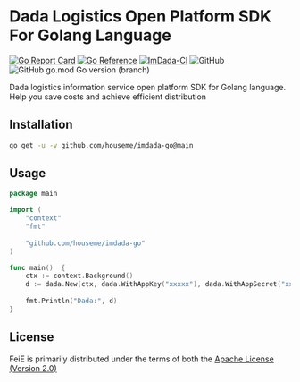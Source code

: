 # Dada Logistics Open Platform SDK For Golang Language

[![Go Report Card](https://goreportcard.com/badge/github.com/houseme/imdada-go)](https://goreportcard.com/report/github.com/houseme/imdada-go)
[![Go Reference](https://pkg.go.dev/badge/github.com/houseme/imdada-go.svg)](https://pkg.go.dev/github.com/houseme/imdada-go)
[![ImDada-CI](https://github.com/houseme/imdada-go/actions/workflows/go.yml/badge.svg)](https://github.com/houseme/imdada-go/actions/workflows/go.yml)
![GitHub](https://img.shields.io/github/license/houseme/imdada-go?style=flat-square)
![GitHub go.mod Go version (branch)](https://img.shields.io/github/go-mod/go-version/houseme/imdada-go/main?style=flat-square)

Dada logistics information service open platform SDK for Golang language.
Help you save costs and achieve efficient distribution

## Installation

```bash
go get -u -v github.com/houseme/imdada-go@main
```

## Usage

```go
package main

import (
    "context"
    "fmt"
    
    "github.com/houseme/imdada-go"
)

func main()  {
    ctx := context.Background()
    d := dada.New(ctx, dada.WithAppKey("xxxxx"), dada.WithAppSecret("xxxxx"))
    
    fmt.Println("Dada:", d)
}

```

## License
FeiE is primarily distributed under the terms of both the [Apache License (Version 2.0)](LICENSE)